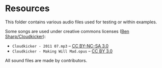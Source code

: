 # Resources
This folder contains various audio files used for testing or within examples.

Some songs are used under creative commons licenses ([Ben Sharp/Cloudkicker](https://cloudkicker.bandcamp.com/)):
* `Cloudkicker - 2011 07.mp3` – [CC BY-NC-SA 3.0](https://creativecommons.org/licenses/by-nc-sa/3.0/)
* `Cloudkicker - Making Will Mad.opus` – [CC BY 3.0](https://creativecommons.org/licenses/by/3.0/)

All sound files are made by contributors.
